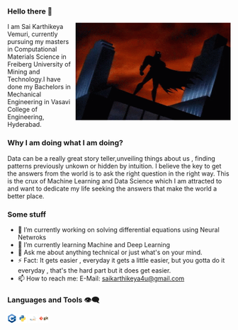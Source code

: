 ### Hello there 👋
<img align="right" src="https://github.com/sai-karthikeya-vemuri/sai-karthikeya-vemuri/blob/master/tenor.gif"  width="350" height="220"/>


I am Sai Karthikeya Vemuri, currently pursuing my masters in Computational Materials Science in Freiberg University of Mining and Technology.I have done my Bachelors in Mechanical Engineering in Vasavi College of Engineering, Hyderabad.
### Why I am doing what I am doing?
Data can be a really great story teller,unveiling things about us , finding patterns previously unkown or hidden by intuition. I believe the key to get the answers from the world is to ask the right question in the right way. This is the crux of Machine Learning and Data Science which I am attracted to and want to dedicate my life seeking the answers that make the world a better place.
### Some stuff
- 🔭 I’m currently working on solving differential equations using Neural Netwroks
- 🌱 I’m currently learning Machine and Deep Learning
- 💬 Ask me about anything technical or just what's on your mind.
- ⚡ Fact: It gets easier , everyday it gets a little easier, but you gotta do it everyday , that's the hard part but it does get easier.
- 📫 How to reach me: 
E-Mail: [saikarthikeya4u@gmail.com](mailto:saikarthikeya4u@gmail.com)
### Languages and Tools :eye_speech_bubble:
<code><img height="20" src="https://raw.githubusercontent.com/github/explore/80688e429a7d4ef2fca1e82350fe8e3517d3494d/topics/cpp/cpp.png"></code>
<code><img height="20" src="https://raw.githubusercontent.com/github/explore/80688e429a7d4ef2fca1e82350fe8e3517d3494d/topics/python/python.png"></code>
<code><img height="20" src="https://raw.githubusercontent.com/github/explore/80688e429a7d4ef2fca1e82350fe8e3517d3494d/topics/mysql/mysql.png"></code>
<code><img height="20" src="https://raw.githubusercontent.com/github/explore/80688e429a7d4ef2fca1e82350fe8e3517d3494d/topics/git/git.png"></code>


<!--
**sai-karthikeya-vemuri/sai-karthikeya-vemuri** is a ✨ _special_ ✨ repository because its `README.md` (this file) appears on your GitHub profile.

Here are some ideas to get you started:

- 🔭 I’m currently working on ...
- 🌱 I’m currently learning ...
- 👯 I’m looking to collaborate on ...
- 🤔 I’m looking for help with ...
- 💬 Ask me about ...
- 📫 How to reach me: ...
- 😄 Pronouns: ...
- ⚡ Fun fact: ...
-->
